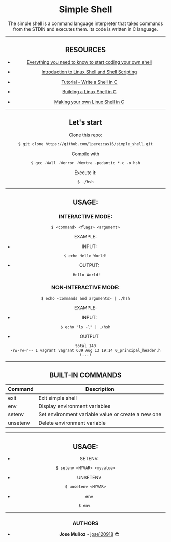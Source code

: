 <div align="center">

# Simple Shell
The simple shell is a command language interpreter that takes commands from the STDIN and executes them. 
Its code is written in C language.


---

## RESOURCES


* [Everything you need to know to start coding your own shell](https://intranet.hbtn.io/concepts/64)

* [Introduction to Linux Shell and Shell Scripting](https://www.geeksforgeeks.org/introduction-linux-shell-shell-scripting/)

* [Tutorial - Write a Shell in C](https://brennan.io/2015/01/16/write-a-shell-in-c/)

* [Building a Linux Shell in C](https://medium.com/@josefgoodyear/building-a-linux-shell-in-c-8be5e109458b)

* [Making your own Linux Shell in C](https://www.geeksforgeeks.org/making-linux-shell-c/)

---


## Let's start

Clone this repo:

```
$ git clone https://github.com/lperezcas16/simple_shell.git
```

Compile with

```
$ gcc -Wall -Werror -Wextra -pedantic *.c -o hsh
```

Execute it:
```
$ ./hsh
```

---

## USAGE:


### INTERACTIVE MODE:

```
$ <command> <flags> <argument>
```
EXAMPLE:

* INPUT:
```
$ echo Hello World!
```
* OUTPUT:
```
 Hello World!
```

### NON-INTERACTIVE MODE:

```
$ echo <commands and arguments> | ./hsh
```
EXAMPLE:

* INPUT:
```
$ echo "ls -l" | ./hsh
```

* OUTPUT
```
total 140
-rw-rw-r-- 1 vagrant vagrant 639 Aug 13 19:14 0_principal_header.h
(...)
```

---

## BUILT-IN COMMANDS 



| Command | Description  |
| ------- | --- |
| exit | Exit simple shell|	
| env | Display environment variables |
| setenv | Set environment variable value or create a new one |
| unsetenv | Delete environment variable |


---

## USAGE:



* SETENV:
```
$ setenv <MYVAR> <myvalue>
```

* UNSETENV
```
$ unsetenv <MYVAR>
```

* env
```
$ env 
```

---

### AUTHORS
* **Jose Muñoz** - [jose120918](https://github.com/jose120918) :sunglasses: